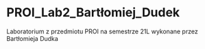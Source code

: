 # PROI_Lab2_Bartłomiej_Dudek

Laboratorium z przedmiotu PROI na semestrze 21L wykonane przez Bartłomieja Dudka
